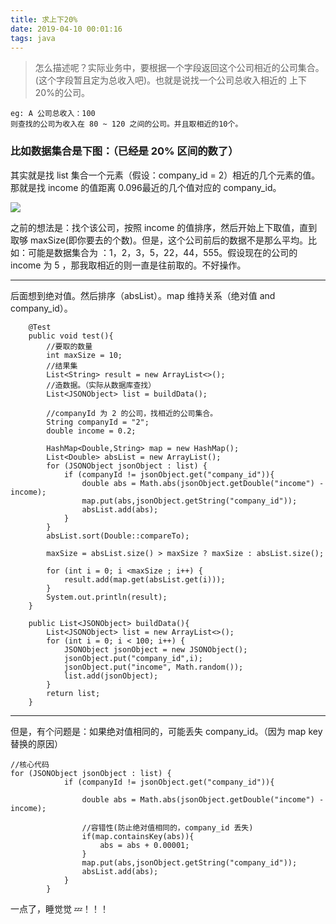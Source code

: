 ```yaml
---
title: 求上下20%
date: 2019-04-10 00:01:16
tags: java
---
```



> 怎么描述呢？实际业务中，要根据一个字段返回这个公司相近的公司集合。(这个字段暂且定为总收入吧)。也就是说找一个公司总收入相近的 上下20%的公司。


```
eg: A 公司总收入：100
则查找的公司为收入在 80 ~ 120 之间的公司。并且取相近的10个。
```

### 比如数据集合是下图：（已经是 20% 区间的数了）

其实就是找 list 集合一个元素（假设：company_id = 2）相近的几个元素的值。
那就是找 income 的值距离 0.096最近的几个值对应的 company_id。


![](https://beer-1256523277.cos.ap-shanghai.myqcloud.com/beer/blog/20190410.png
)


之前的想法是：找个该公司，按照 income 的值排序，然后开始上下取值，直到取够 maxSize(即你要去的个数)。但是，这个公司前后的数据不是那么平均。比如：可能是数据集合为 ：1，2，3，5，22，44，555。假设现在的公司的 income 为 5 ，那我取相近的则一直是往前取的。不好操作。


----

后面想到绝对值。然后排序（absList）。map 维持关系（绝对值 and company_id）。

```
    @Test
    public void test(){
        //要取的数量
        int maxSize = 10;
        //结果集
        List<String> result = new ArrayList<>();
        //造数据。（实际从数据库查找）
        List<JSONObject> list = buildData();

        //companyId 为 2 的公司，找相近的公司集合。
        String companyId = "2";
        double income = 0.2;

        HashMap<Double,String> map = new HashMap();
        List<Double> absList = new ArrayList();
        for (JSONObject jsonObject : list) {
            if (companyId != jsonObject.get("company_id")){
                double abs = Math.abs(jsonObject.getDouble("income") - income);
                map.put(abs,jsonObject.getString("company_id"));
                absList.add(abs);
            }
        }
        absList.sort(Double::compareTo);

        maxSize = absList.size() > maxSize ? maxSize : absList.size();

        for (int i = 0; i <maxSize ; i++) {
            result.add(map.get(absList.get(i)));
        }
        System.out.println(result);
    }

    public List<JSONObject> buildData(){
        List<JSONObject> list = new ArrayList<>();
        for (int i = 0; i < 100; i++) {
            JSONObject jsonObject = new JSONObject();
            jsonObject.put("company_id",i);
            jsonObject.put("income", Math.random());
            list.add(jsonObject);
        }
        return list;
    }
```
----

但是，有个问题是：如果绝对值相同的，可能丢失 company_id。（因为 map key 替换的原因）

```
//核心代码
for (JSONObject jsonObject : list) {
            if (companyId != jsonObject.get("company_id")){

                double abs = Math.abs(jsonObject.getDouble("income") - income);

                //容错性(防止绝对值相同的，company_id 丢失)
                if(map.containsKey(abs)){
                    abs = abs + 0.00001;
                }
                map.put(abs,jsonObject.getString("company_id"));
                absList.add(abs);
            }
        }
```


一点了，睡觉觉 💤！！！